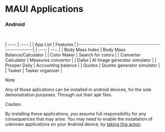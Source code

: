 # MAUI Applications

### Android
</br>

| :---: | :---: |
| App List | Features |
|-------------------------------------------------------|
| :---: | ---: |
| Body Mass Index | Body Mass Balance/Calculator |
| Color Maker | Search for colors |
| Converter Calculator | Measures convertor |
| Dallui | AI Image generator simulator |
| Prosper Daily | Accounting balance |
| Quotes | Quotes generator simulator |
| Tasker | Tasker organizer |

>[!NOTE]
> Any of those aplications can be installed in android devices, for the sole demonstration purposes. Through out their apk files. 

>[!CAUTION]
>By installing these applications, you assume full responsibility for any consequences that may arise. You may need to enable the installation of unknown applications on your Android device, by [taking this acton](https://developer.android.com/studio/publish#publishing-unknown). 